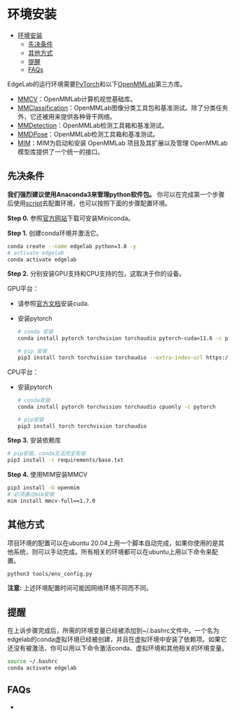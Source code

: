 # 环境安装
- [环境安装](#环境安装)
    - [先决条件](#先决条件)
    - [其他方式](#其他方式)
    - [提醒](#提醒)
    - [FAQs](#faqs)

EdgeLab的运行环境需要[PyTorch](https://pytorch.org/get-started/locally/)和以下[OpenMMLab](https://openmmlab.com/)第三方库。

- [MMCV](https://github.com/open-mmlab/mmcv)：OpenMMLab计算机视觉基础库。
- [MMClassification](https://github.com/open-mmlab/mmclassification)：OpenMMLab图像分类工具包和基准测试。除了分类任务外，它还被用来提供各种骨干网络。
- [MMDetection](https://github.com/open-mmlab/mmdetection)：OpenMMLab检测工具箱和基准测试。
- [MMDPose](https://github.com/open-mmlab/mmpose)：OpenMMLab检测工具箱和基准测试。
- [MIM](https://github.com/open-mmlab/mim)：MIM为启动和安装 OpenMMLab 项目及其扩展以及管理 OpenMMLab 模型库提供了一个统一的接口。

## 先决条件
**我们强烈建议使用Anaconda3来管理python软件包。** 你可以在完成第一个步骤后使用[script](#other-method)去配置环境，也可以按照下面的步骤配置环境。

**Step 0.** 参照[官方网站](https://docs.conda.io/en/latest/miniconda.html)下载可安装Miniconda。

**Step 1.** 创建conda环境并激活它。

```bash
conda create --name edgelab python=3.8 -y
# activate edgelab
conda activate edgelab
```

**Step 2.** 分别安装GPU支持和CPU支持的包，这取决于你的设备。

GPU平台：

- 请参照[官方文档](https://developer.nvidia.com/cuda-downloads)安装cuda.

- 安装pytorch
    ```bash
    # conda 安装
    conda install pytorch torchvision torchaudio pytorch-cuda=11.6 -c pytorch -c nvidia

    # pip 安装
    pip3 install torch torchvision torchaudio --extra-index-url https://download.pytorch.org/whl/cu116
    ```

CPU平台：

- 安装pytorch
    ```bash
    # conda安装
    conda install pytorch torchvision torchaudio cpuonly -c pytorch

    # pip安装
    pip3 install torch torchvision torchaudio
    ```

**Step 3.** 安装依赖库

```bash
# pip安装，conda无法完全安装
pip3 install -r requirements/base.txt
```

**Step 4.** 使用MIM安装MMCV

```bash
pip3 install -U openmim
# 必须通过mim安装
mim install mmcv-full==1.7.0 
```


## 其他方式
项目环境的配置可以在ubuntu 20.04上用一个脚本自动完成，如果你使用的是其他系统，则可以手动完成。所有相关的环境都可以在ubuntu上用以下命令来配置。

```bash
python3 tools/env_config.py
```
**注意:** 上述环境配置时间可能因网络环境不同而不同。


## 提醒

在上诉步骤完成后，所需的环境变量已经被添加到~/.bashrc文件中。一个名为edgelab的conda虚拟环境已经被创建，并且在虚拟环境中安装了依赖项。如果它还没有被激活，你可以用以下命令激活conda、虚拟环境和其他相关的环境变量。

```bash
source ~/.bashrc
conda activate edgelab
```

## FAQs
- 